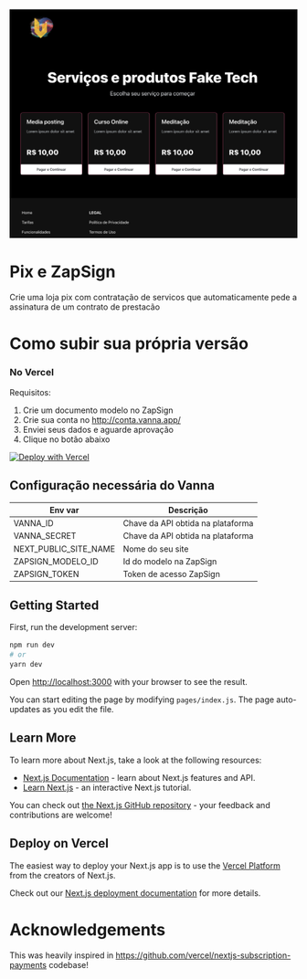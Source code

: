 <p align="center">
  <img src="./screenshot.png" /> 
  <br />
</p>

# Pix e ZapSign

Crie uma loja pix com contratação de servicos que automaticamente pede a assinatura de um contrato de prestacão

# Como subir sua própria versão

### No Vercel

Requisitos:
1. Crie um documento modelo no ZapSign
1. Crie sua conta no http://conta.vanna.app/
1. Enviei seus dados e aguarde aprovação
1. Clique no botão abaixo

[![Deploy with Vercel](https://vercel.com/button)](https://vercel.com/new/clone?repository-url=https%3A%2F%2Fgithub.com%2FAstrocoders%2Fpix-e-zapsign&env=VANNA_ID,VANNA_SECRET,NEXT_PUBLIC_SITE_NAME,ZAPSIGN_MODELO_ID)

## Configuração necessária do Vanna

| Env var | Descrição |
| ------- | ------- |
| VANNA_ID | Chave da API obtida na plataforma |
| VANNA_SECRET | Chave da API obtida na plataforma |
| NEXT_PUBLIC_SITE_NAME | Nome do seu site |
| ZAPSIGN_MODELO_ID | Id do modelo na ZapSign |
| ZAPSIGN_TOKEN | Token de acesso ZapSign |

## Getting Started

First, run the development server:

```bash
npm run dev
# or
yarn dev
```

Open [http://localhost:3000](http://localhost:3000) with your browser to see the result.

You can start editing the page by modifying `pages/index.js`. The page auto-updates as you edit the file.

## Learn More

To learn more about Next.js, take a look at the following resources:

- [Next.js Documentation](https://nextjs.org/docs) - learn about Next.js features and API.
- [Learn Next.js](https://nextjs.org/learn) - an interactive Next.js tutorial.

You can check out [the Next.js GitHub repository](https://github.com/vercel/next.js/) - your feedback and contributions are welcome!

## Deploy on Vercel

The easiest way to deploy your Next.js app is to use the [Vercel Platform](https://vercel.com/import?utm_medium=default-template&filter=next.js&utm_source=create-next-app&utm_campaign=create-next-app-readme) from the creators of Next.js.

Check out our [Next.js deployment documentation](https://nextjs.org/docs/deployment) for more details.

# Acknowledgements

This was heavily inspired in https://github.com/vercel/nextjs-subscription-payments codebase!
